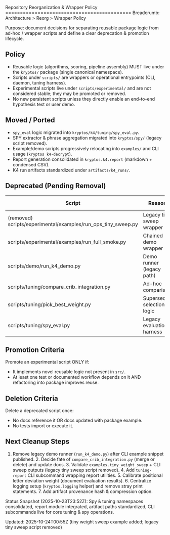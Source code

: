 Repository Reorganization & Wrapper Policy =========================================== Breadcrumb:
Architecture > Reorg > Wrapper Policy

Purpose: document decisions for separating reusable package logic from ad-hoc / wrapper scripts and
define a clear deprecation & promotion lifecycle.

## Policy

- Reusable logic (algorithms, scoring, pipeline assembly) MUST live under the `kryptos/` package
	(single canonical namespace).
- Scripts under `scripts/` are wrappers or operational entrypoints (CLI, daemon, tuning harness).
- Experimental scripts live under `scripts/experimental/` and are not considered stable; they may be
promoted or removed.
- No new persistent scripts unless they directly enable an end-to-end hypothesis test or user demo.

## Moved / Ported

- `spy_eval` logic migrated into `kryptos/k4/tuning/spy_eval.py`.
- SPY extractor & phrase aggregation migrated into `kryptos/spy/` (legacy script removed).
- Example/demo scripts progressively relocating into `examples/` and CLI usage (`kryptos
k4-decrypt`).
- Report generation consolidated in `kryptos.k4.report` (markdown + condensed CSV).
- K4 run artifacts standardized under `artifacts/k4_runs/`.

## Deprecated (Pending Removal)

| Script | Reason | Replacement | Removal Target |
|--------|--------|-------------|----------------|
| (removed) scripts/experimental/examples/run_ops_tiny_sweep.py | Legacy tiny sweep wrapper | `kryptos.examples.tiny_weight_sweep` / CLI sweep | Removed (2025-10-24) |
| scripts/experimental/examples/run_full_smoke.py | Chained demo wrapper | CLI chain example | Removed (2025-10-23) |
| scripts/demo/run_k4_demo.py | Demo runner (legacy path) | `kryptos k4-decrypt --report` | Dec 2025 (migrate to examples) |
| scripts/tuning/compare_crib_integration.py | Ad-hoc comparison | summarize-run/report subcommands | Jan 2026 (decision) |
| scripts/tuning/pick_best_weight.py | Superseded selection logic | tuning-pick-best CLI | Removed (2025-10-23) |
| scripts/tuning/spy_eval.py | Legacy evaluation harness | `kryptos spy-eval` (package API) | Removed (2025-10-23) |

## Promotion Criteria

Promote an experimental script ONLY if:

- It implements novel reusable logic not present in `src/`.
- At least one test or documented workflow depends on it AND refactoring into package improves
reuse.

## Deletion Criteria

Delete a deprecated script once:

- No docs reference it OR docs updated with package example.
- No tests import or execute it.

## Next Cleanup Steps

1. Remove legacy demo runner (`run_k4_demo.py`) after CLI example snippet published. 2. Decide fate
of `compare_crib_integration.py` (merge or delete) and update docs. 3. Validate
`examples.tiny_weight_sweep` + CLI sweep outputs (legacy tiny sweep script removed). 4. Add `tuning-
report` CLI subcommand wrapping report utilities. 5. Calibrate positional letter deviation weight
(document evaluation results). 6. Centralize logging setup (`kryptos.logging` helper) and remove
stray print statements. 7. Add artifact provenance hash & compression option.

Status Snapshot (2025-10-23T23:52Z): Spy & tuning namespaces consolidated, report module integrated,
artifact paths standardized, CLI subcommands live for core tuning & spy operations.

Updated: 2025-10-24T00:55Z (tiny weight sweep example added; legacy tiny sweep script removed)
